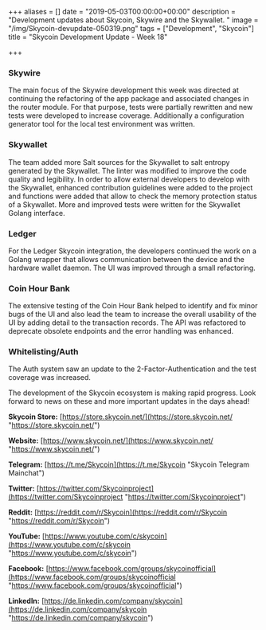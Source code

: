 +++
aliases = []
date = "2019-05-03T00:00:00+00:00"
description = "Development updates about Skycoin, Skywire and the Skywallet. "
image = "/img/Skycoin-devupdate-050319.png"
tags = ["Development", "Skycoin"]
title = "Skycoin Development Update - Week 18"

+++
### Skywire

The main focus of the Skywire development this week was directed at continuing the refactoring of the app package and associated changes in the router module. For that purpose, tests were partially rewritten and new tests were developed to increase coverage. Additionally a configuration generator tool for the local test environment was written.

### Skywallet

The team added more Salt sources for the Skywallet to salt entropy generated by the Skywallet. The linter was modified to improve the code quality and legibility. In order to allow external developers to develop with the Skywallet, enhanced contribution guidelines were added to the project and functions were added that allow to check the memory protection status of a Skywallet. More and improved tests were written for the Skywallet Golang interface.

### Ledger

For the Ledger Skycoin integration, the developers continued the work on a Golang wrapper that allows communication between the device and the hardware wallet daemon. The UI was improved through a small refactoring.

### Coin Hour Bank

The extensive testing of the Coin Hour Bank helped to identify and fix minor bugs of the UI and also lead the team to increase the overall usability of the UI by adding detail to the transaction records. The API was refactored to deprecate obsolete endpoints and the error handling was enhanced.

### Whitelisting/Auth

The Auth system saw an update to the 2-Factor-Authentication and the test coverage was increased.

The development of the Skycoin ecosystem is making rapid progress. Look forward to news on these and more important updates in the days ahead!

**Skycoin Store:** [https://store.skycoin.net/](https://store.skycoin.net/ "https://store.skycoin.net/")

**Website:** [https://www.skycoin.net/](https://www.skycoin.net/ "https://www.skycoin.net/")

**Telegram:** [https://t.me/Skycoin](https://t.me/Skycoin "Skycoin Telegram Mainchat")

**Twitter:** [https://twitter.com/Skycoinproject](https://twitter.com/Skycoinproject "https://twitter.com/Skycoinproject")

**Reddit:** [https://reddit.com/r/Skycoin](https://reddit.com/r/Skycoin "https://reddit.com/r/Skycoin")

**YouTube:** [https://www.youtube.com/c/skycoin](https://www.youtube.com/c/skycoin "https://www.youtube.com/c/skycoin")

**Facebook:** [https://www.facebook.com/groups/skycoinofficial](https://www.facebook.com/groups/skycoinofficial "https://www.facebook.com/groups/skycoinofficial")

**LinkedIn:** [https://de.linkedin.com/company/skycoin](https://de.linkedin.com/company/skycoin "https://de.linkedin.com/company/skycoin")
